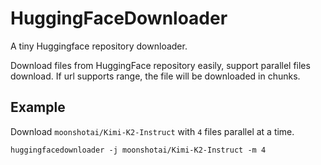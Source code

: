 # HuggingFaceDownloader

A tiny Huggingface repository downloader.

Download files from HuggingFace repository easily, support parallel files download. If url supports range, the file will be downloaded in chunks.

## Example
Download `moonshotai/Kimi-K2-Instruct` with `4` files parallel at a time.
```
huggingfacedownloader -j moonshotai/Kimi-K2-Instruct -m 4
```
